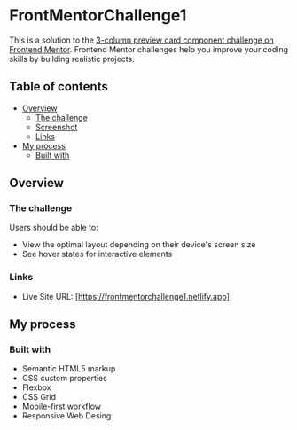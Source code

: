 # FrontMentorChallenge1
This is a solution to the [3-column preview card component challenge on Frontend Mentor](https://www.frontendmentor.io/challenges/3column-preview-card-component-pH92eAR2-). Frontend Mentor challenges help you improve your coding skills by building realistic projects. 

## Table of contents

- [Overview](#overview)
  - [The challenge](#the-challenge)
  - [Screenshot](#screenshot)
  - [Links](#links)
- [My process](#my-process)
  - [Built with](#built-with)

## Overview

### The challenge

Users should be able to:

- View the optimal layout depending on their device's screen size
- See hover states for interactive elements


### Links

- Live Site URL: [https://frontmentorchallenge1.netlify.app]

## My process

### Built with

- Semantic HTML5 markup
- CSS custom properties
- Flexbox
- CSS Grid
- Mobile-first workflow
- Responsive Web Desing

